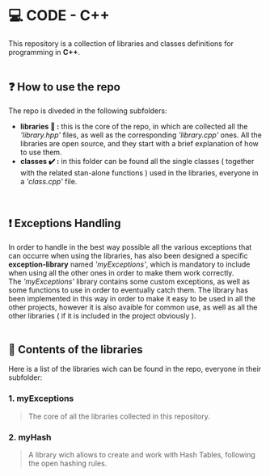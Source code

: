 # :computer: CODE - C++
This repository is a collection of libraries and classes definitions for programming in <strong>C++</strong>.
<br>
<br>

## :question: How to use the repo
The repo is diveded in the following subfolders:<br>
  - <strong>libraries :file_folder: :</strong> this is the core of the repo, in which are collected all the <em>'library.hpp'</em> files, as well as the corresponding <em>'library.cpp'</em> ones. 
    All the libraries are open source, and they start with a brief explanation of how to use them.
  - <strong>classes :heavy_check_mark: :</strong> in this folder can be found all the single classes ( together with the related stan-alone functions ) used in the libraries, everyone in a <em>'class.cpp'</em> file.
<br>

## :exclamation: Exceptions Handling
In order to handle in the best way possible all the various exceptions that can occurre when using the libraries, has also been designed a specific <strong>exception-library</strong> named <em>'myExceptions'</em>, which is mandatory to include when using all the other ones in order to make them work correctly.
<br>
The <em>'myExceptions'</em> library contains some custom exceptions, as well as some functions to use in order to eventually catch them. The library has been implemented in this way in order to make it easy to be used in all the other projects, however it is also avaible for common use, as well as all the other libraries ( if it is included in the project obviously ).
<br>
<br>

## :open_book: Contents of the libraries
Here is a list of the libraries wich can be found in the repo, everyone in their subfolder:
### 1. <strong>myExceptions</strong>
>The core of all the libraries collected in this repository.
### 2. <strong>myHash</strong>
>A library wich allows to create and work with Hash Tables, following the open hashing rules.